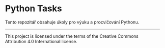 # Python Tasks

Tento repozitář obsahuje úkoly pro výuku a procvičování Pythonu.

---

This project is licensed under the terms of the Creative Commons Attribution 4.0 International license.
